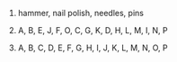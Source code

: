 1. hammer, nail polish, needles, pins

2. A, B, E, J, F, O, C, G, K, D, H, L, M, I, N, P

3. A, B, C, D, E, F, G, H, I, J, K, L, M, N, O, P
